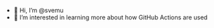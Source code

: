- 👋 Hi, I’m @svemu
- 👀 I’m interested in learning more about how GitHub Actions are used

<!---
svemu/svemu is a ✨ special ✨ repository because its `README.md` (this file) appears on your GitHub profile.
You can click the Preview link to take a look at your changes.
--->
